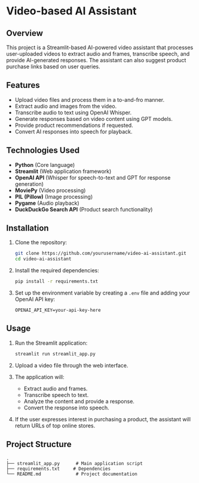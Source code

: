 # Video-based AI Assistant

## Overview
This project is a Streamlit-based AI-powered video assistant that processes user-uploaded videos to extract audio and frames, transcribe speech, and provide AI-generated responses. The assistant can also suggest product purchase links based on user queries.

## Features
- Upload video files and process them in a to-and-fro manner.
- Extract audio and images from the video.
- Transcribe audio to text using OpenAI Whisper.
- Generate responses based on video content using GPT models.
- Provide product recommendations if requested.
- Convert AI responses into speech for playback.

## Technologies Used
- **Python** (Core language)
- **Streamlit** (Web application framework)
- **OpenAI API** (Whisper for speech-to-text and GPT for response generation)
- **MoviePy** (Video processing)
- **PIL (Pillow)** (Image processing)
- **Pygame** (Audio playback)
- **DuckDuckGo Search API** (Product search functionality)

## Installation

1. Clone the repository:
   ```bash
   git clone https://github.com/yourusername/video-ai-assistant.git
   cd video-ai-assistant
   ```

2. Install the required dependencies:
   ```bash
   pip install -r requirements.txt
   ```

3. Set up the environment variable by creating a `.env` file and adding your OpenAI API key:
   ```
   OPENAI_API_KEY=your-api-key-here
   ```

## Usage

1. Run the Streamlit application:
   ```bash
   streamlit run streamlit_app.py
   ```

2. Upload a video file through the web interface.

3. The application will:
   - Extract audio and frames.
   - Transcribe speech to text.
   - Analyze the content and provide a response.
   - Convert the response into speech.

4. If the user expresses interest in purchasing a product, the assistant will return URLs of top online stores.

## Project Structure
```
.
├── streamlit_app.py      # Main application script
├── requirements.txt     # Dependencies
└── README.md             # Project documentation
```
